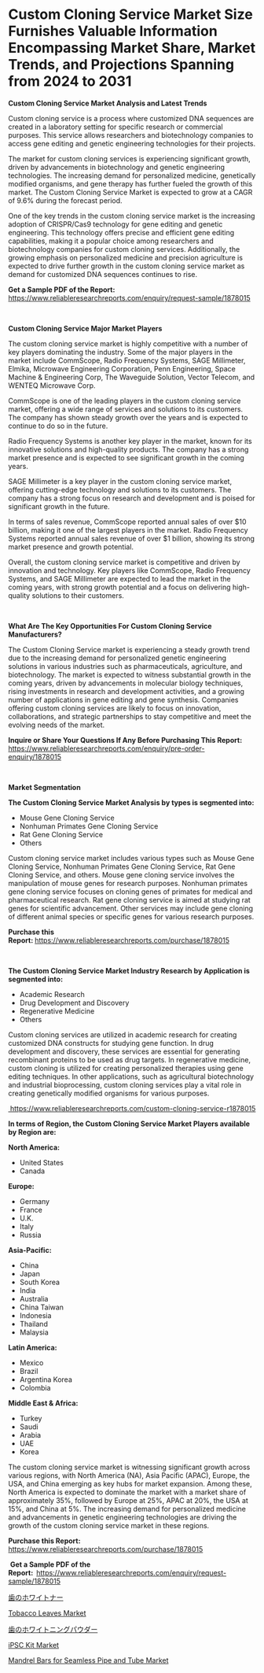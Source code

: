 <p><h1>Custom Cloning Service Market Size Furnishes Valuable Information Encompassing Market Share, Market Trends, and Projections Spanning from 2024 to 2031</h1></p><p><strong>Custom Cloning Service Market Analysis and Latest Trends</strong></p>
<p><p>Custom cloning service is a process where customized DNA sequences are created in a laboratory setting for specific research or commercial purposes. This service allows researchers and biotechnology companies to access gene editing and genetic engineering technologies for their projects.</p><p>The market for custom cloning services is experiencing significant growth, driven by advancements in biotechnology and genetic engineering technologies. The increasing demand for personalized medicine, genetically modified organisms, and gene therapy has further fueled the growth of this market. The Custom Cloning Service Market is expected to grow at a CAGR of 9.6% during the forecast period.</p><p>One of the key trends in the custom cloning service market is the increasing adoption of CRISPR/Cas9 technology for gene editing and genetic engineering. This technology offers precise and efficient gene editing capabilities, making it a popular choice among researchers and biotechnology companies for custom cloning services. Additionally, the growing emphasis on personalized medicine and precision agriculture is expected to drive further growth in the custom cloning service market as demand for customized DNA sequences continues to rise.</p></p>
<p><strong>Get a Sample PDF of the Report:&nbsp;</strong> <a href="https://www.reliableresearchreports.com/enquiry/request-sample/1878015">https://www.reliableresearchreports.com/enquiry/request-sample/1878015</a></p>
<p>&nbsp;</p>
<p><strong>Custom Cloning Service Major Market Players</strong></p>
<p><p>The custom cloning service market is highly competitive with a number of key players dominating the industry. Some of the major players in the market include CommScope, Radio Frequency Systems, SAGE Millimeter, Elmika, Microwave Engineering Corporation, Penn Engineering, Space Machine & Engineering Corp, The Waveguide Solution, Vector Telecom, and WENTEQ Microwave Corp.</p><p>CommScope is one of the leading players in the custom cloning service market, offering a wide range of services and solutions to its customers. The company has shown steady growth over the years and is expected to continue to do so in the future.</p><p>Radio Frequency Systems is another key player in the market, known for its innovative solutions and high-quality products. The company has a strong market presence and is expected to see significant growth in the coming years.</p><p>SAGE Millimeter is a key player in the custom cloning service market, offering cutting-edge technology and solutions to its customers. The company has a strong focus on research and development and is poised for significant growth in the future.</p><p>In terms of sales revenue, CommScope reported annual sales of over $10 billion, making it one of the largest players in the market. Radio Frequency Systems reported annual sales revenue of over $1 billion, showing its strong market presence and growth potential.</p><p>Overall, the custom cloning service market is competitive and driven by innovation and technology. Key players like CommScope, Radio Frequency Systems, and SAGE Millimeter are expected to lead the market in the coming years, with strong growth potential and a focus on delivering high-quality solutions to their customers.</p></p>
<p>&nbsp;</p>
<p><strong>What Are The Key Opportunities For Custom Cloning Service Manufacturers?</strong></p>
<p><p>The Custom Cloning Service market is experiencing a steady growth trend due to the increasing demand for personalized genetic engineering solutions in various industries such as pharmaceuticals, agriculture, and biotechnology. The market is expected to witness substantial growth in the coming years, driven by advancements in molecular biology techniques, rising investments in research and development activities, and a growing number of applications in gene editing and gene synthesis. Companies offering custom cloning services are likely to focus on innovation, collaborations, and strategic partnerships to stay competitive and meet the evolving needs of the market.</p></p>
<p><strong>Inquire or Share Your Questions If Any Before Purchasing This Report:</strong> <a href="https://www.reliableresearchreports.com/enquiry/pre-order-enquiry/1878015">https://www.reliableresearchreports.com/enquiry/pre-order-enquiry/1878015</a></p>
<p>&nbsp;</p>
<p><strong>Market Segmentation</strong></p>
<p><strong>The Custom Cloning Service Market Analysis by types is segmented into:</strong></p>
<p><ul><li>Mouse Gene Cloning Service</li><li>Nonhuman Primates Gene Cloning Service</li><li>Rat Gene Cloning Service</li><li>Others</li></ul></p>
<p><p>Custom cloning service market includes various types such as Mouse Gene Cloning Service, Nonhuman Primates Gene Cloning Service, Rat Gene Cloning Service, and others. Mouse gene cloning service involves the manipulation of mouse genes for research purposes. Nonhuman primates gene cloning service focuses on cloning genes of primates for medical and pharmaceutical research. Rat gene cloning service is aimed at studying rat genes for scientific advancement. Other services may include gene cloning of different animal species or specific genes for various research purposes.</p></p>
<p><strong>Purchase this Report:&nbsp;</strong><a href="https://www.reliableresearchreports.com/purchase/1878015">https://www.reliableresearchreports.com/purchase/1878015</a></p>
<p>&nbsp;</p>
<p><strong>The Custom Cloning Service Market Industry Research by Application is segmented into:</strong></p>
<p><ul><li>Academic Research</li><li>Drug Development and Discovery</li><li>Regenerative Medicine</li><li>Others</li></ul></p>
<p><p>Custom cloning services are utilized in academic research for creating customized DNA constructs for studying gene function. In drug development and discovery, these services are essential for generating recombinant proteins to be used as drug targets. In regenerative medicine, custom cloning is utilized for creating personalized therapies using gene editing techniques. In other applications, such as agricultural biotechnology and industrial bioprocessing, custom cloning services play a vital role in creating genetically modified organisms for various purposes.</p></p>
<p><a href="https://www.reliableresearchreports.com/custom-cloning-service-r1878015">&nbsp;https://www.reliableresearchreports.com/custom-cloning-service-r1878015</a></p>
<p><strong>In terms of Region, the Custom Cloning Service Market Players available by Region are:</strong></p>
<p>
    <p> <strong> North America: </strong>
        <ul>
            <li>United States</li>
            <li>Canada</li>
        </ul>
        </p> 
    <p> <strong> Europe: </strong>
        <ul>
            <li>Germany</li>
            <li>France</li>
            <li>U.K.</li>
            <li>Italy</li>
            <li>Russia</li>
        </ul>
        </p> 
    <p> <strong> Asia-Pacific: </strong>
        <ul>
            <li>China</li>
            <li>Japan</li>
            <li>South Korea</li>
            <li>India</li>
            <li>Australia</li>
            <li>China Taiwan</li>
            <li>Indonesia</li>
            <li>Thailand</li>
            <li>Malaysia</li>
        </ul>
        </p> 
    <p> <strong> Latin America: </strong>
        <ul>
            <li>Mexico</li>
            <li>Brazil</li>
            <li>Argentina Korea</li>
            <li>Colombia</li>
        </ul>
        </p> 
    <p> <strong> Middle East & Africa: </strong>
        <ul>
            <li>Turkey</li>
            <li>Saudi</li>
            <li>Arabia</li>
            <li>UAE</li>
            <li>Korea</li>
        </ul>
    </p>
    </p>
<p><p>The custom cloning service market is witnessing significant growth across various regions, with North America (NA), Asia Pacific (APAC), Europe, the USA, and China emerging as key hubs for market expansion. Among these, North America is expected to dominate the market with a market share of approximately 35%, followed by Europe at 25%, APAC at 20%, the USA at 15%, and China at 5%. The increasing demand for personalized medicine and advancements in genetic engineering technologies are driving the growth of the custom cloning service market in these regions.</p></p>
<p><strong>Purchase this Report: </strong><a href="https://www.reliableresearchreports.com/purchase/1878015">https://www.reliableresearchreports.com/purchase/1878015</a></p>
<p>&nbsp;<strong>Get a Sample PDF of the Report:&nbsp;&nbsp;</strong><a href="https://www.reliableresearchreports.com/enquiry/request-sample/1878015">https://www.reliableresearchreports.com/enquiry/request-sample/1878015</a></p>
<p><strong></strong></p>
<p><p><a href="https://github.com/EstelWisozk1/Market-Research-Report-List-1/blob/main/460422050008.md">歯のホワイトナー</a></p><p><a href="https://issuu.com/reportprime-2/docs/tobacco-leaves-market-size-2030.pptx">Tobacco Leaves Market</a></p><p><a href="https://github.com/andym141978/Market-Research-Report-List-1/blob/main/613795750009.md">歯のホワイトニングパウダー</a></p><p><a href="https://github.com/GageWest1962/Market-Research-Report-List-1/blob/main/ipsc-kit-market.md">iPSC Kit Market</a></p><p><a href="https://issuu.com/reportprime-2/docs/mandrel-bars-for-seamless-pipe-and-tube-market-siz">Mandrel Bars for Seamless Pipe and Tube Market</a></p></p>
